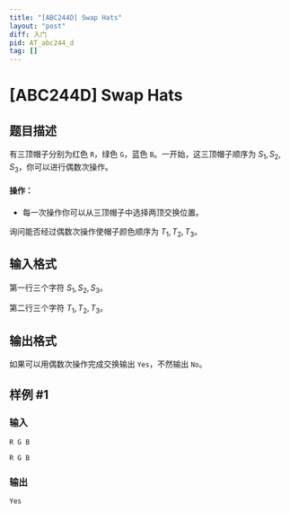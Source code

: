 ```yaml
---
title: "[ABC244D] Swap Hats"
layout: "post"
diff: 入门
pid: AT_abc244_d
tag: []
---
```


# [ABC244D] Swap Hats

## 题目描述

有三顶帽子分别为红色 ```R```，绿色 ```G```，蓝色 ```B```。一开始，这三顶帽子顺序为 $S_1,S_2,S_3$，你可以进行偶数次操作。

#### 操作：

- 每一次操作你可以从三顶帽子中选择两顶交换位置。

询问能否经过偶数次操作使帽子颜色顺序为 $T_1,T_2,T_3$。

## 输入格式

第一行三个字符 $S_1,S_2,S_3$。

第二行三个字符
$T_1,T_2,T_3$。

## 输出格式

如果可以用偶数次操作完成交换输出 ```Yes```，不然输出 ```No```。

## 样例 #1

### 输入

```
R G B
R G B
```

### 输出

```
Yes
```

